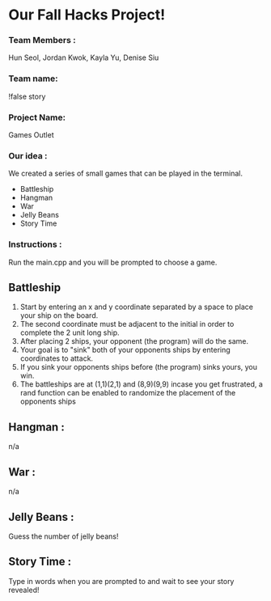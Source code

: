
# Our Fall Hacks Project!

### Team Members :
Hun Seol, Jordan Kwok, Kayla Yu, Denise Siu


### Team name: 
!false story


### Project Name: 
Games Outlet


### Our idea : 
We created a series of small games that can be played in the terminal.
* Battleship
* Hangman
* War
* Jelly Beans
* Story Time


### Instructions :
Run the main.cpp and you will be prompted to choose a game.


## Battleship
1. Start by entering an x and y coordinate separated by a space to place your ship on the board.
2. The second coordinate must be adjacent to the initial in order to complete the 2 unit long ship.
3. After placing 2 ships, your opponent (the program) will do the same.
4. Your goal is to "sink" both of your opponents ships by entering coordinates to attack.
5. If you sink your opponents ships before (the program) sinks yours, you win.
6. The battleships are at (1,1)(2,1) and (8,9)(9,9) incase you get frustrated, a rand function can be enabled to randomize the placement of the opponents ships

## Hangman :
n/a

## War :
n/a

## Jelly Beans :
Guess the number of jelly beans!

## Story Time :
Type in words when you are prompted to and wait to see your story revealed!


